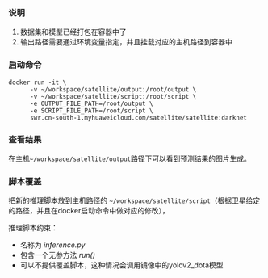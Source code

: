 
### 说明

1. 数据集和模型已经打包在容器中了
2. 输出路径需要通过环境变量指定，并且挂载对应的主机路径到容器中

### 启动命令

```shell
docker run -it \
      -v ~/workspace/satellite/output:/root/output \
      -v ~/workspace/satellite/script:/root/script \
      -e OUTPUT_FILE_PATH=/root/output \
      -e SCRIPT_FILE_PATH=/root/script \
      swr.cn-south-1.myhuaweicloud.com/satellite/satellite:darknet
```

### 查看结果

在主机`~/workspace/satellite/output`路径下可以看到预测结果的图片生成。


### 脚本覆盖

把新的推理脚本放到主机路径的 `~/workspace/satellite/script`（根据卫星给定的路径，并且在docker启动命令中做对应的修改），

推理脚本约束：

- 名称为 *inference.py*
- 包含一个无参方法 *run()*
- 可以不提供覆盖脚本，这种情况会调用镜像中的yolov2_dota模型  